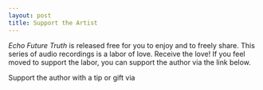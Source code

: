 ```yaml
---
layout: post
title: Support the Artist
---
```


*Echo Future Truth* is released free for you to enjoy and to freely share. This series of audio recordings is a labor of love. Receive the love! If you feel moved to support the labor, you can support the author via the link below. 

Support the author with a tip or gift via 

&nbsp;

<script type="text/javascript" src="https://cdnjs.buymeacoffee.com/1.0.0/button.prod.min.js" data-name="bmc-button" data-slug="echofuturetruth" data-color="#FFDD00" data-emoji="☕"  data-font="Poppins" data-text="Support the Author" data-outline-color="#000000" data-font-color="#000000" data-coffee-color="#ffffff" ></script>